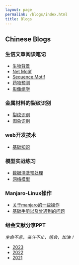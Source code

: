 ```yaml
---
layout: page
permalink: /blogs/index.html
title: Blogs
---
```


## Chinese Blogs

### 生信文章阅读笔记

- [生物背景](https://caihanlin.com/blogs/team2023)
- [Net Motif](https://caihanlin.com/blogs/web)
- [Sequence Motif](https://caihanlin.com/blogs/web)
- [药物预测](https://caihanlin.com/blogs/web)
- [影像组学](https://caihanlin.com/blogs/web)
### 金属材料的裂纹识别

- [裂纹识别](https://caihanlin.com/blogs/20yrs)<br>
- [图象识别](https://caihanlin.com/blogs/cambridge/)<br>

### web开发技术

- [基础知识](https://caihanlin.com/blogs/19yrs)<br>

### 模型实战练习

- [数据清洗预处理](https://caihanlin.com/blogs/18yrs)<br>
- [网络模型](https://mieclance.club/)

### Manjaro-Linux操作

- [关于manjaro的一些操作](https://caihanlin.com/blogs/18yrs)<br>
- [基础手册以及曾遇到的问题](https://mieclance.club/)

### 组会文献分享PPT
*生命不息，奋斗不止，组会，加油！*

- [2023](https://caihanlin.com/blogs/18yrs)<br>
- [2022](https://caihanlin.com/blogs/18yrs)<br>
- [2021](https://caihanlin.com/blogs/18yrs)<br>


<br>
